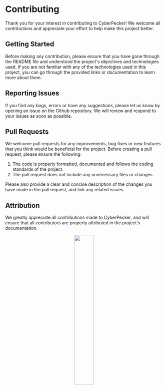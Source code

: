 # Contributing

Thank you for your interest in contributing to CyberPecker! We welcome all contributions and appreciate your effort to help make this project better.

## Getting Started

Before making any contribution, please ensure that you have gone through the README file and understood the project's objectives and technologies used. If you are not familiar with any of the technologies used in this project, you can go through the provided links or documentation to learn more about them.

## Reporting Issues

If you find any bugs, errors or have any suggestions, please let us know by opening an issue on the Github repository. We will review and respond to your issues as soon as possible.

## Pull Requests

We welcome pull requests for any improvements, bug fixes or new features that you think would be beneficial for the project. Before creating a pull request, please ensure the following:

1. The code is properly formatted, documented and follows the coding standards of the project.
2. The pull request does not include any unnecessary files or changes.

Please also provide a clear and concise description of the changes you have made in the pull request, and link any related issues.

## Attribution

We greatly appreciate all contributions made to CyberPecker, and will ensure that all contributors are properly attributed in the project's documentation.

<p align="center"><img src="https://media.giphy.com/media/5mCQOcUfywmyI/giphy.gif" width=35%></p>
